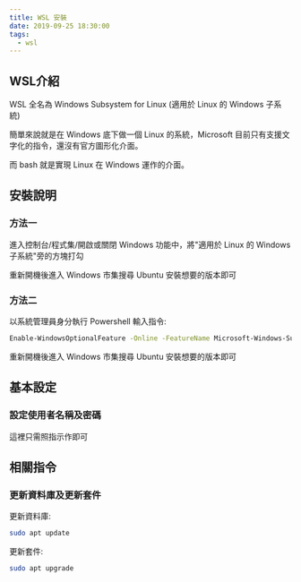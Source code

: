 ```yaml
---
title: WSL 安裝
date: 2019-09-25 18:30:00
tags: 
  - wsl
---
```


## WSL介紹

WSL 全名為 Windows Subsystem for Linux (適用於 Linux 的 Windows 子系統)

簡單來說就是在 Windows 底下做一個 Linux 的系統，Microsoft 目前只有支援文字化的指令，還沒有官方圖形化介面。

而 bash 就是實現 Linux 在 Windows 運作的介面。

## 安裝說明

### 方法一

進入控制台/程式集/開啟或關閉 Windows 功能中，將"適用於 Linux 的 Windows 子系統"旁的方塊打勾

重新開機後進入 Windows 市集搜尋 Ubuntu 安裝想要的版本即可

### 方法二

以系統管理員身分執行 Powershell 輸入指令:

```bash
Enable-WindowsOptionalFeature -Online -FeatureName Microsoft-Windows-Subsystem-Linux
```

重新開機後進入 Windows 市集搜尋 Ubuntu 安裝想要的版本即可

## 基本設定

### 設定使用者名稱及密碼

這裡只需照指示作即可

## 相關指令

### 更新資料庫及更新套件

更新資料庫:

```bash
sudo apt update
```

更新套件:

```bash
sudo apt upgrade
```
